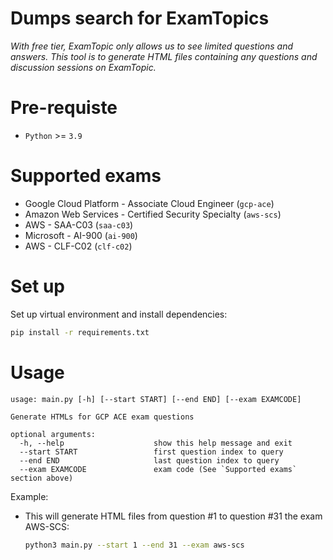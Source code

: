 # Dumps search for ExamTopics
*With free tier, ExamTopic only allows us to see limited questions and answers. This tool is to generate HTML files containing any questions and discussion sessions on ExamTopic.*

# Pre-requiste
- `Python` >= `3.9`

# Supported exams
- Google Cloud Platform - Associate Cloud Engineer (`gcp-ace`)
- Amazon Web Services - Certified Security Specialty (`aws-scs`)
- AWS - SAA-C03 (`saa-c03`)
- Microsoft - AI-900 (`ai-900`)
- AWS - CLF-C02 (`clf-c02`)

# Set up
Set up virtual environment and install dependencies:
```bash
pip install -r requirements.txt
```

# Usage
```
usage: main.py [-h] [--start START] [--end END] [--exam EXAMCODE]

Generate HTMLs for GCP ACE exam questions

optional arguments:
  -h, --help                    show this help message and exit
  --start START                 first question index to query
  --end END                     last question index to query
  --exam EXAMCODE               exam code (See `Supported exams` section above)
```

Example:

- This will generate HTML files from question #1 to question #31 the exam AWS-SCS:

    ```bash
    python3 main.py --start 1 --end 31 --exam aws-scs
    ```